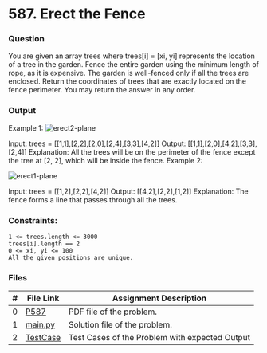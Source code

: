 # 587. Erect the Fence
### Question
You are given an array trees where trees[i] = [xi, yi] represents the location of a tree in the garden.
Fence the entire garden using the minimum length of rope, as it is expensive. The garden is well-fenced only if all the trees are enclosed.
Return the coordinates of trees that are exactly located on the fence perimeter. You may return the answer in any order.

### Output
Example 1:
![erect2-plane](https://github.com/user-attachments/assets/42b4647d-6c84-4d37-9a1e-d1e295e3f6e4)


Input: trees = [[1,1],[2,2],[2,0],[2,4],[3,3],[4,2]]
Output: [[1,1],[2,0],[4,2],[3,3],[2,4]]
Explanation: All the trees will be on the perimeter of the fence except the tree at [2, 2], which will be inside the fence.
Example 2:

![erect1-plane](https://github.com/user-attachments/assets/0f0323fe-ff1e-4937-9720-91c3faecd262)

Input: trees = [[1,2],[2,2],[4,2]]
Output: [[4,2],[2,2],[1,2]]
Explanation: The fence forms a line that passes through all the trees.

### Constraints:
```
1 <= trees.length <= 3000
trees[i].length == 2
0 <= xi, yi <= 100
All the given positions are unique.
```

### Files

|  #  | File Link | Assignment Description |
| :-: | ----------- | ---------------------- |
|  0  | [P587](https://github.com/Sudhir0228/4883-Programming_Techniques_Ray/blob/main/Assignments/Leetcode/A09/P587)     | PDF file of the problem.          |
|  1  | [main.py](https://github.com/Sudhir0228/4883-Programming_Techniques_Ray/blob/main/Assignments/Leetcode/A09/main.py)     | Solution file of the problem.          |
|  2  | [TestCase](https://github.com/Sudhir0228/4883-Programming_Techniques_Ray/blob/main/Assignments/Leetcode/A09/TestCase)     | Test Cases of the Problem with expected Output          |

